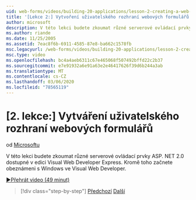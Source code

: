 ```yaml
---
uid: web-forms/videos/building-20-applications/lesson-2-creating-a-web-forms-user-interface
title: '[Lekce 2:] Vytvoření uživatelského rozhraní webových formulářů | Microsoft Docs'
author: microsoft
description: V této lekci budete zkoumat různé serverové ovládací prvky ASP.NET&#160;2,0, které jsou k dispozici v aplikaci Visual Web Developer Express Edition. Navíc začnete...
ms.author: riande
ms.date: 11/25/2005
ms.assetid: 7eac8f6b-6911-4585-87e8-ba662c1578fb
msc.legacyurl: /web-forms/videos/building-20-applications/lesson-2-creating-a-web-forms-user-interface
msc.type: video
ms.openlocfilehash: bc4a4aeb6311c67e465068f507492bffd22c2b37
ms.sourcegitcommit: e7e91932a6e91a63e2e46417626f39d6b244a3ab
ms.translationtype: MT
ms.contentlocale: cs-CZ
ms.lasthandoff: 03/06/2020
ms.locfileid: "78565119"
---
```

# <a name="lesson-2-creating-a-web-forms-user-interface"></a>[2. lekce:] Vytváření uživatelského rozhraní webových formulářů

od [Microsoftu](https://github.com/microsoft)

V této lekci budete zkoumat různé serverové ovládací prvky ASP. NET 2.0 dostupné v edici Visual Web Developer Express. Kromě toho začnete obeznámeni s Windows ve Visual Web Developer.

[&#9654;Přehrát video (49 minut)](https://channel9.msdn.com/Blogs/ASP-NET-Site-Videos/lesson-2-creating-a-web-forms-user-interface)

> [!div class="step-by-step"]
> [Předchozí](lesson-1-getting-started-with-visual-web-developer-express.md)
> [Další](lesson-3-understanding-more-about-events-and-postback.md)

